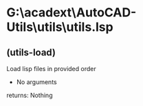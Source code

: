 # G:\acadext\AutoCAD-Utils\utils\utils.lsp

## (utils-load)

Load lisp files in provided order

- No arguments

returns: Nothing
